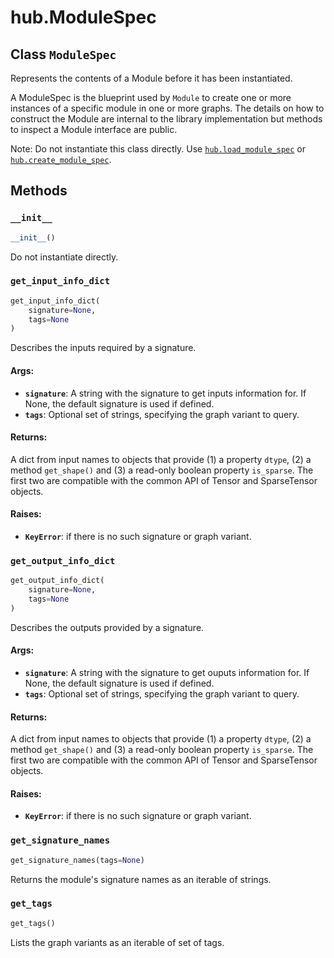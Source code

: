 <div itemscope itemtype="http://developers.google.com/ReferenceObject">
<meta itemprop="name" content="hub.ModuleSpec" />
<meta itemprop="property" content="__init__"/>
<meta itemprop="property" content="get_input_info_dict"/>
<meta itemprop="property" content="get_output_info_dict"/>
<meta itemprop="property" content="get_signature_names"/>
<meta itemprop="property" content="get_tags"/>
</div>

# hub.ModuleSpec

## Class `ModuleSpec`



Represents the contents of a Module before it has been instantiated.

A ModuleSpec is the blueprint used by `Module` to create one or more instances
of a specific module in one or more graphs. The details on how to construct
the Module are internal to the library implementation but methods to inspect
a Module interface are public.

Note: Do not instantiate this class directly. Use <a href="../hub/load_module_spec.md"><code>hub.load_module_spec</code></a> or
<a href="../hub/create_module_spec.md"><code>hub.create_module_spec</code></a>.

## Methods

<h3 id="__init__"><code>__init__</code></h3>

``` python
__init__()
```

Do not instantiate directly.

<h3 id="get_input_info_dict"><code>get_input_info_dict</code></h3>

``` python
get_input_info_dict(
    signature=None,
    tags=None
)
```

Describes the inputs required by a signature.

#### Args:

* <b>`signature`</b>: A string with the signature to get inputs information for.
    If None, the default signature is used if defined.
* <b>`tags`</b>: Optional set of strings, specifying the graph variant to query.


#### Returns:

A dict from input names to objects that provide (1) a property `dtype`,
(2) a method `get_shape()` and (3) a read-only boolean property
`is_sparse`. The first two are compatible with the common API of Tensor
and SparseTensor objects.


#### Raises:

* <b>`KeyError`</b>: if there is no such signature or graph variant.

<h3 id="get_output_info_dict"><code>get_output_info_dict</code></h3>

``` python
get_output_info_dict(
    signature=None,
    tags=None
)
```

Describes the outputs provided by a signature.

#### Args:

* <b>`signature`</b>: A string with the signature to get ouputs information for.
    If None, the default signature is used if defined.
* <b>`tags`</b>: Optional set of strings, specifying the graph variant to query.


#### Returns:

A dict from input names to objects that provide (1) a property `dtype`,
(2) a method `get_shape()` and (3) a read-only boolean property
`is_sparse`. The first two are compatible with the common API of Tensor
and SparseTensor objects.


#### Raises:

* <b>`KeyError`</b>: if there is no such signature or graph variant.

<h3 id="get_signature_names"><code>get_signature_names</code></h3>

``` python
get_signature_names(tags=None)
```

Returns the module's signature names as an iterable of strings.

<h3 id="get_tags"><code>get_tags</code></h3>

``` python
get_tags()
```

Lists the graph variants as an iterable of set of tags.



